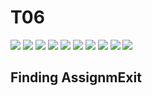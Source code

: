 # T06
<img src="https://img.shields.io/badge/PYTHON-3776AB?style=for-the-badge&logo=python&logoColor=white"> <img src="https://img.shields.io/badge/PYCHARM-000000?style=for-the-badge&logo=pycharm&logoColor=white"> <img src="https://img.shields.io/badge/BLENDER-F5792A?style=for-the-badge&logo=blender&logoColor=white"> <img src="https://img.shields.io/badge/VISUAL STUDIO-5C2D91?style=for-the-badge&logo=visual%20studio&logoColor=white"> <img src="https://img.shields.io/badge/UNREAL ENGINE-007396?style=for-the-badge&logo=unreal%20engine&logoColor=white"> <img src="https://img.shields.io/badge/ADOBE AFTER EFFECTS-9999FF?style=for-the-badge&logo=adobe%20after%20effects&logoColor=white"> <img src="https://img.shields.io/badge/GITHUB-181717?style=for-the-badge&logo=github&logoColor=white"> <img src="https://img.shields.io/badge/MICROSOFT POWERPOINT-B7472A?style=for-the-badge&logo=microsoft%20powerpoint&logoColor=white"> <img src="https://img.shields.io/badge/DISCORD-5865F2?style=for-the-badge&logo=discord&logoColor=white"> <img src="https://img.shields.io/badge/YOUTUBE-FF0000?style=for-the-badge&logo=youtube&logoColor=white">

## Finding AssignmExit
